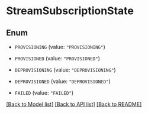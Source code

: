 # StreamSubscriptionState

## Enum


* `PROVISIONING` (value: `"PROVISIONING"`)

* `PROVISIONED` (value: `"PROVISIONED"`)

* `DEPROVISIONING` (value: `"DEPROVISIONING"`)

* `DEPROVISIONED` (value: `"DEPROVISIONED"`)

* `FAILED` (value: `"FAILED"`)


[[Back to Model list]](../README.md#documentation-for-models) [[Back to API list]](../README.md#documentation-for-api-endpoints) [[Back to README]](../README.md)


